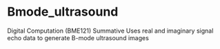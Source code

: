# Bmode_ultrasound
Digital Computation (BME121) Summative
Uses real and imaginary signal echo data to generate B-mode ultrasound images
